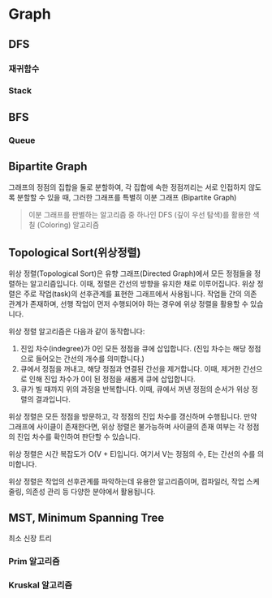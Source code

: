 # Graph

## DFS

### 재귀함수

### Stack

## BFS

### Queue

## Bipartite Graph
그래프의 정점의 집합을 둘로 분할하여,
각 집합에 속한 정점끼리는 서로 인접하지 않도록 분할할 수 있을 때,
그러한 그래프를 특별히 이분 그래프 (Bipartite Graph)

> 이분 그래프를 판별하는 알고리즘 중 하나인 DFS (깊이 우선 탐색)를 활용한 색칠 (Coloring) 알고리즘

## Topological Sort(위상정렬)
위상 정렬(Topological Sort)은 유향 그래프(Directed Graph)에서 모든 정점들을 정렬하는 알고리즘입니다. 
이때, 정렬은 간선의 방향을 유지한 채로 이루어집니다.
위상 정렬은 주로 작업(task)의 선후관계를 표현한 그래프에서 사용됩니다. 
작업들 간의 의존 관계가 존재하며, 선행 작업이 먼저 수행되어야 하는 경우에 위상 정렬을 활용할 수 있습니다.

위상 정렬 알고리즘은 다음과 같이 동작합니다:
1. 진입 차수(indegree)가 0인 모든 정점을 큐에 삽입합니다. (진입 차수는 해당 정점으로 들어오는 간선의 개수를 의미합니다.)
2. 큐에서 정점을 꺼내고, 해당 정점과 연결된 간선을 제거합니다. 이때, 제거한 간선으로 인해 진입 차수가 0이 된 정점을 새롭게 큐에 삽입합니다.
3. 큐가 빌 때까지 위의 과정을 반복합니다. 이때, 큐에서 꺼낸 정점의 순서가 위상 정렬의 결과입니다.

위상 정렬은 모든 정점을 방문하고, 각 정점의 진입 차수를 갱신하며 수행됩니다. 
만약 그래프에 사이클이 존재한다면, 위상 정렬은 불가능하며 사이클의 존재 여부는 각 정점의 진입 차수를 확인하여 판단할 수 있습니다.

위상 정렬은 시간 복잡도가 O(V + E)입니다. 여기서 V는 정점의 수, E는 간선의 수를 의미합니다.

위상 정렬은 작업의 선후관계를 파악하는데 유용한 알고리즘이며, 컴파일러, 작업 스케줄링, 의존성 관리 등 다양한 분야에서 활용됩니다.


## MST, Minimum Spanning Tree
최소 신장 트리 

### Prim 알고리즘

### Kruskal 알고리즘
